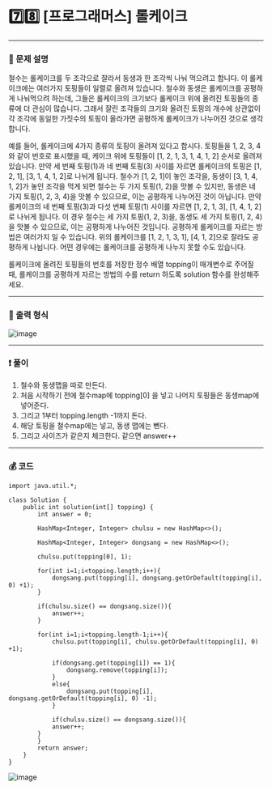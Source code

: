 # 7️⃣8️⃣ [프로그래머스] 롤케이크 </span> 

---
### 📃 문제 설명
철수는 롤케이크를 두 조각으로 잘라서 동생과 한 조각씩 나눠 먹으려고 합니다. 
이 롤케이크에는 여러가지 토핑들이 일렬로 올려져 있습니다. 철수와 동생은 롤케이크를 공평하게 나눠먹으려 하는데,
그들은 롤케이크의 크기보다 롤케이크 위에 올려진 토핑들의 종류에 더 관심이 많습니다. 
그래서 잘린 조각들의 크기와 올려진 토핑의 개수에 상관없이 각 조각에 동일한 가짓수의 토핑이 올라가면 공평하게 롤케이크가 나누어진 것으로 생각합니다.

예를 들어, 롤케이크에 4가지 종류의 토핑이 올려져 있다고 합시다. 
토핑들을 1, 2, 3, 4와 같이 번호로 표시했을 때, 케이크 위에 토핑들이 [1, 2, 1, 3, 1, 4, 1, 2] 순서로 올려져 있습니다. 
만약 세 번째 토핑(1)과 네 번째 토핑(3) 사이를 자르면 롤케이크의 토핑은 [1, 2, 1], [3, 1, 4, 1, 2]로 나뉘게 됩니다. 
철수가 [1, 2, 1]이 놓인 조각을, 동생이 [3, 1, 4, 1, 2]가 놓인 조각을 먹게 되면 철수는 두 가지 토핑(1, 2)을 맛볼 수 있지만, 
동생은 네 가지 토핑(1, 2, 3, 4)을 맛볼 수 있으므로, 이는 공평하게 나누어진 것이 아닙니다. 
만약 롤케이크의 네 번째 토핑(3)과 다섯 번째 토핑(1) 사이를 자르면 [1, 2, 1, 3], [1, 4, 1, 2]로 나뉘게 됩니다. 
이 경우 철수는 세 가지 토핑(1, 2, 3)을, 동생도 세 가지 토핑(1, 2, 4)을 맛볼 수 있으므로, 이는 공평하게 나누어진 것입니다. 
공평하게 롤케이크를 자르는 방법은 여러가지 일 수 있습니다. 위의 롤케이크를 [1, 2, 1, 3, 1], [4, 1, 2]으로 잘라도 공평하게 나뉩니다. 
어떤 경우에는 롤케이크를 공평하게 나누지 못할 수도 있습니다.

롤케이크에 올려진 토핑들의 번호를 저장한 정수 배열 topping이 매개변수로 주어질 때, 
롤케이크를 공평하게 자르는 방법의 수를 return 하도록 solution 함수를 완성해주세요.

---
### 🔑 출력 형식
![image](https://github.com/handaldog/DailyAlgo/assets/96431408/4f956758-764d-44c2-83d4-c2184ec61087)


---
### ❗️ 풀이 
1. 철수와 동생맵을 따로 만든다.
2. 처음 시작하기 전에 철수map에 topping[0] 을 넣고 나머지 토핑들은 동생map에 넣어준다.
3. 그리고 1부터 topping.length -1까지 돈다.
4. 해당 토핑을 철수map에는 넣고, 동생 맵에는 뻰다.
5. 그리고 사이즈가 같은지 체크한다. 같으면 answer++ 


---
### 💰 코드
```
import java.util.*;

class Solution {
    public int solution(int[] topping) {
        int answer = 0;
        
        HashMap<Integer, Integer> chulsu = new HashMap<>();
        
        HashMap<Integer, Integer> dongsang = new HashMap<>();
        
        chulsu.put(topping[0], 1);
        
        for(int i=1;i<topping.length;i++){
            dongsang.put(topping[i], dongsang.getOrDefault(topping[i], 0) +1);
        }
        
        if(chulsu.size() == dongsang.size()){
            answer++;
        }
        
        for(int i=1;i<topping.length-1;i++){
            chulsu.put(topping[i], chulsu.getOrDefault(topping[i], 0) +1);
            
            if(dongsang.get(topping[i]) == 1){
                dongsang.remove(topping[i]);
            }
            else{
                dongsang.put(topping[i], dongsang.getOrDefault(topping[i], 0) -1);
            }
            
            if(chulsu.size() == dongsang.size()){
            answer++;
        }
        }
        return answer;
    }
}
```
![image](https://github.com/handaldog/DailyAlgo/assets/96431408/7ab179ab-c096-4184-9b10-d05d0a1a1d76)

